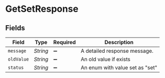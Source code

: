 # GetSetResponse


## Fields

| Field                           | Type                            | Required                        | Description                     |
| ------------------------------- | ------------------------------- | ------------------------------- | ------------------------------- |
| `message`                       | *String*                        | :heavy_minus_sign:              | A detailed response message.    |
| `oldValue`                      | *String*                        | :heavy_minus_sign:              | An old value if exists          |
| `status`                        | *String*                        | :heavy_minus_sign:              | An enum with value set as "set" |